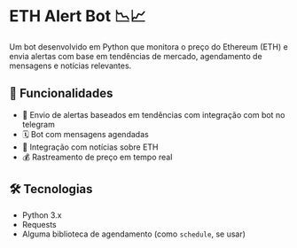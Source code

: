# ETH Alert Bot 📉📈

Um bot desenvolvido em Python que monitora o preço do Ethereum (ETH) e envia alertas com base em tendências de mercado, agendamento de mensagens e notícias relevantes.

## 🚀 Funcionalidades

- 🔔 Envio de alertas baseados em tendências com integração com bot no telegram
- 🗓️ Bot com mensagens agendadas
- 📰 Integração com notícias sobre ETH
- 💰 Rastreamento de preço em tempo real

## 🛠️ Tecnologias

- Python 3.x
- Requests
- Alguma biblioteca de agendamento (como `schedule`, se usar)
